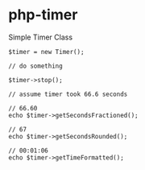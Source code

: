 # php-timer
Simple Timer Class

    $timer = new Timer();
    
    // do something
    
    $timer->stop();
    
    // assume timer took 66.6 seconds
    
    // 66.60
    echo $timer->getSecondsFractioned();
    
    // 67
    echo $timer->getSecondsRounded();
    
    // 00:01:06
    echo $timer->getTimeFormatted();

